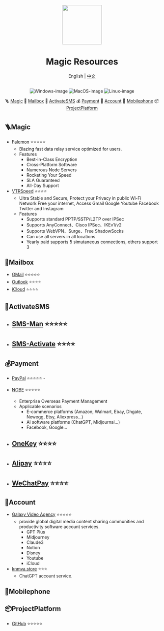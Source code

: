 <div align="center">
	<img src="https://avatars.githubusercontent.com/u/163280927?v=4" width="128" />
	<h1>Magic Resources</h1>
	<span>English | <a href="./README.zh.md">中文</a></span>
 	<br/><br/>

![Windows-image](https://img.shields.io/badge/-Windows-blue?logo=windows)
![MacOS-image](https://img.shields.io/badge/-MacOS-black?logo=apple)
![Linux-image](https://img.shields.io/badge/-Linux-333?logo=ubuntu)
 
🪜 [Magic](#Magic) 
📮 [Mailbox](#Mailbox) 
🔘 [ActivateSMS](#Mailbox) 
💰 [Payment](#Payment) 
🔑 [Account](#Account) 
📱 [Mobilephone](#Mobilephone) 
📦 [ProjectPlatform](#ProjectPlatform)
</div>

<h1> </h1>

## 🪜Magic

- [Falemon](https://prknm.com/s/bzjl11) ⭐⭐⭐⭐⭐
  - Blazing fast data relay service optimized for users.
  - Features
    - Best-in-Class Encryption
    - Cross-Platform Software
    - Numerous Node Servers
    - Rocketing Your Speed
    - SLA Guaranteed
    - All-Day Support
- [VTRSpeed](https://www.vtrchina.cc/) ⭐⭐⭐⭐
 	- Ultra Stable and Secure, Protect your Privacy in public Wi-Fi Network
Free your internet, Access Gmail Google Youtube Facebook Twitter and Instagram
	- Features
  		- Supports standard PPTP/SSTP/L2TP over IPSec
		- Supports AnyConnect、Cisco IPSec、IKEv1/v2
		- Supports WebVPN、Surge、Free ShadowSocks
		- Can use all servers in all locations
		- Yearly paid supports 5 simutaneous connections, others support 3
      
## 📮Mailbox

- [GMail](https://mail.google.com/) ⭐⭐⭐⭐⭐
- [Outlook](https://outlook.com/) ⭐⭐⭐⭐
- [iCloud](https://www.icloud.com/) ⭐⭐⭐⭐


## 🔘ActivateSMS

- [SMS-Man](https://sms-man.com/) ⭐⭐⭐⭐⭐
  - 
- [SMS-Activate](https://sms-activate.org/) ⭐⭐⭐⭐
  - 

## 💰Payment

- [PayPal](https://www.paypal.com/) ⭐⭐⭐⭐⭐
	  - 
- [NOBE](https://nobepay.com/) ⭐⭐⭐⭐⭐
	- Enterprise Overseas Payment Management
	- Applicable scenarios
		- E-commerce platforms (Amazon, Walmart, Ebay, Dhgate, Newegg, Etsy, Aliexpress...)
  	 	- AI software platforms (ChatGPT, Midjournal...)
      	- Facebook, Google...

- [OneKey](https://card.onekey.so/) ⭐⭐⭐⭐
	- 
- [Alipay](https://www.alipay.com/) ⭐⭐⭐⭐
	- 
- [WeChatPay](https://pay.weixin.qq.com/) ⭐⭐⭐⭐
	- 

## 🔑Account

- [Galaxy Video Agency](https://nf.video/xECia) ⭐⭐⭐⭐⭐
 	- provide global digital media content sharing communities and productivity software account services.
    	- GPT Plus
		- Midjourney
		- Claude3
		- Notion
		- Disney
		- Youtube
		- iCloud
- [knmva.store](https://knmva.store/) ⭐⭐⭐
	- ChatGPT account service.

## 📱Mobilephone


## 📦ProjectPlatform

- [GitHub](https://github.com/) ⭐⭐⭐⭐⭐

